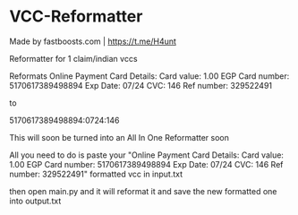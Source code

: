 # VCC-Reformatter
Made by fastboosts.com  |  https://t.me/H4unt

Reformatter for 1 claim/indian vccs

Reformats
Online Payment Card Details:
Card value: 1.00 EGP 
Card number: 5170617389498894 
Exp Date: 07/24 
CVC: 146 
Ref number: 329522491

to

5170617389498894:0724:146


This will soon be turned into an All In One Reformatter soon


All you need to do is paste your 
"Online Payment Card Details:
Card value: 1.00 EGP 
Card number: 5170617389498894 
Exp Date: 07/24 
CVC: 146 
Ref number: 329522491"
formatted vcc in input.txt

then open main.py
and it will reformat it and save the new formatted one into output.txt
